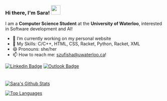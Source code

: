 ### Hi there, I'm Sara! <img src="https://raw.githubusercontent.com/MartinHeinz/MartinHeinz/master/wave.gif" width="30px">

I am a **Computer Science Student** at the **University of Waterloo**, interested in Software development and AI!

- 🔭 I’m currently working on my personal website
- 🤹 My Skills: C/C++, HTML, CSS, Racket, Python, Racket, XML
- 😄 Pronouns: she/her
- 📫 How to reach me: [szufisha@uwaterloo.ca](mailto:szufisha@uwaterloo.ca)!

[![Linkedin Badge](https://img.shields.io/badge/-sara.zufishan-navy?style=flat&logo=Linkedin&logoColor=white&link=https://www.linkedin.com/in/sara-zufishan/)](https://www.linkedin.com/in/sara-zufishan/)
[![Outlook Badge](https://img.shields.io/badge/-szufisha-yellow?style=flat&logo=Microsoft-Outlook&logoColor=white&link=mailto:szufisha@uwaterloo.ca)](mailto:szufisha@uwaterloo.ca)
#

[![Sara's Github Stats](https://github-readme-stats.vercel.app/api?username=sarazufi&hide=contribs,issues&count_private=true&show_icons=true&theme=nightowl)](https://github.com/szufisha/github-readme-stats)

[![Top Languages](https://github-readme-stats.vercel.app/api/top-langs/?username=sarazufi&layout=compact&theme=nightowl&langs_count=10)](https://github.com/sarazufi/github-readme-stats)
